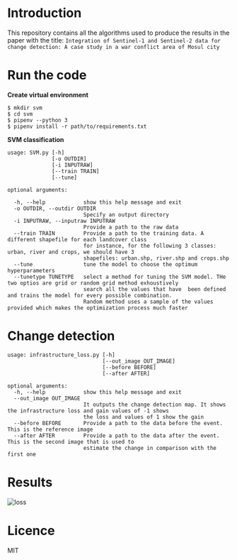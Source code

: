 # Introduction

This repository contains all the algorithms used to produce the results in the paper with the title: `Integration of Sentinel-1 and Sentinel-2 data for change detection: A case study in a war conflict area of Mosul city`


# Run the code

**Create virtual environment**

```
$ mkdir svm
$ cd svm
$ pipenv --python 3
$ pipenv install -r path/to/requirements.txt
```

**SVM classification**
```
usage: SVM.py [-h] 
              [-o OUTDIR] 
              [-i INPUTRAW] 
              [--train TRAIN] 
              [--tune] 

optional arguments:

  -h, --help            show this help message and exit  
  -o OUTDIR, --outdir OUTDIR
                        Specify an output directory                        
  -i INPUTRAW, --inputraw INPUTRAW  
                        Provide a path to the raw data
  --train TRAIN         Provide a path to the training data. A different shapefile for each landcover class 
                        for instance, for the following 3 classes: urban, river and crops, we should have 3 
                        shapefiles: urban.shp, river.shp and crops.shp  
  --tune                tune the model to choose the optimum hyperparameters 
  --tunetype TUNETYPE   select a method for tuning the SVM model. THe two optios are grid or random grid method exhoustively 
                        search all the values that have  been defined and trains the model for every possible combination. 
                        Random method uses a sample of the values provided which makes the optimization process much faster

```

# Change detection
```
usage: infrastructure_loss.py [-h] 
                              [--out_image OUT_IMAGE] 
                              [--before BEFORE] 
                              [--after AFTER]

optional arguments:
  -h, --help            show this help message and exit
  --out_image OUT_IMAGE
                        It outputs the change detection map. It shows the infrastructure loss and gain values of -1 shows 
                        the loss and values of 1 show the gain
  --before BEFORE       Provide a path to the data before the event. This is the reference image
  --after AFTER         Provide a path to the data after the event. This is the second image that is used to 
                        estimate the change in comparison with the first one

```

# Results

![loss](https://user-images.githubusercontent.com/25709946/117554974-0e158e80-b053-11eb-86ce-9633db063d43.png)


# Licence
                     
MIT
